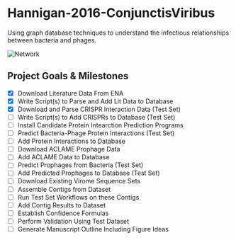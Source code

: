 # Hannigan-2016-ConjunctisViribus
Using graph database techniques to understand the infectious relationships between bacteria and phages.

![Network](https://45.media.tumblr.com/0c420f0898939384eb5555ab216d2d75/tumblr_no0ahfANdz1s4fz4bo1_500.gif)

## Project Goals & Milestones
- [x] Download Literature Data From ENA
- [x] Write Script(s) to Parse and Add Lit Data to Database
- [x] Download and Parse CRISPR Interaction Data (Test Set)
- [ ] Write Script(s) to Add CRISPRs to Database (Test Set)
- [ ] Install Candidate Protein Intearction Prediction Programs
- [ ] Predict Bacteria-Phage Protein Interactions (Test Set)
- [ ] Add Protein Interactions to Database
- [ ] Download ACLAME Prophage Data
- [ ] Add ACLAME Data to Database
- [ ] Predict Prophages from Bacteria (Test Set)
- [ ] Add Predicted Prophages to Database (Test Set)
- [ ] Download Existing Virome Sequence Sets
- [ ] Assemble Contigs from Dataset
- [ ] Run Test Set Workflows on these Contigs
- [ ] Add Contig Results to Dataset
- [ ] Establish Confidence Formulas
- [ ] Perform Validation Using Test Dataset
- [ ] Generate Manuscript Outline Including Figure Ideas
